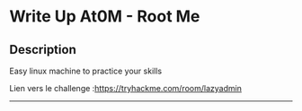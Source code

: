 # Write Up At0M - Root Me

## Description

Easy linux machine to practice your skills

Lien vers le challenge :https://tryhackme.com/room/lazyadmin

-------------